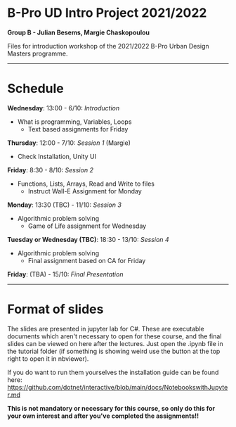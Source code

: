 # B-Pro UD Intro Project 2021/2022
__Group B - Julian Besems, Margie Chaskopoulou__

Files for introduction workshop of the 2021/2022 B-Pro Urban Design Masters programme.

----
# Schedule
__Wednesday__: 13:00 - 6/10: _Introduction_
- What is programming, Variables, Loops
    - Text based assignments for Friday

__Thursday__: 12:00 - 7/10: _Session 1_ (Margie)
- Check Installation, Unity UI  

__Friday__: 8:30 - 8/10: _Session 2_
- Functions, Lists, Arrays, Read and Write to files
    - Instruct Wall-E Assignment for Monday

__Monday__: 13:30 (TBC) - 11/10: _Session 3_
- Algorithmic problem solving
    - Game of Life assignment for Wednesday

__Tuesday or Wednesday (TBC)__: 18:30 - 13/10: _Session 4_
- Algorithmic problem solving
    - Final assignment based on CA for Friday

__Friday__: (TBA) - 15/10: _Final Presentation_

---

# Format of slides
The slides are presented in jupyter lab for C#. These are executable documents which aren't necessary to open for these course, and the final slides can be viewed on here after the lectures. Just open the .ipynb file in the tutorial folder (if something is showing weird use the button at the top right to open it in nbviewer). 

If you do want to run them yourselves the installation guide can be found here:
https://github.com/dotnet/interactive/blob/main/docs/NotebookswithJupyter.md

__This is not mandatory or necessary for this course, so only do this for your own interest and after you've completed the assignments!!__
